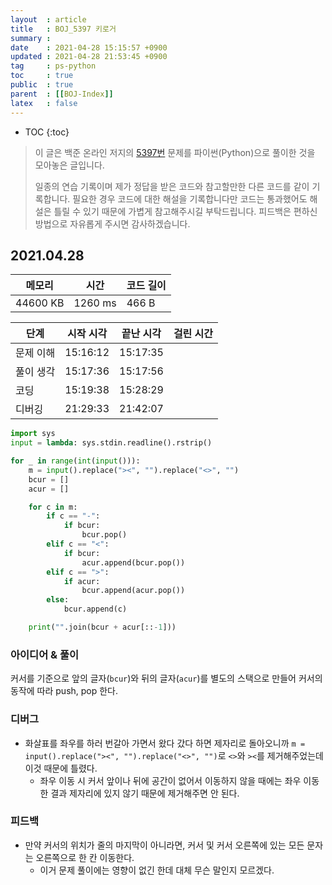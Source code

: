 ```yaml
---
layout  : article
title   : BOJ_5397 키로거
summary : 
date    : 2021-04-28 15:15:57 +0900
updated : 2021-04-28 21:53:45 +0900
tag     : ps-python
toc     : true
public  : true
parent  : [[BOJ-Index]]
latex   : false
---
```

* TOC
{:toc}

> 이 글은 백준 온라인 저지의 [5397번](https://www.acmicpc.net/problem/5397) 문제를 파이썬(Python)으로 풀이한 것을 모아놓은 글입니다.
>
> 일종의 연습 기록이며 제가 정답을 받은 코드와 참고할만한 다른 코드를 같이 기록합니다. 필요한 경우 코드에 대한 해설을 기록합니다만 코드는 통과했어도 해설은 틀릴 수 있기 때문에 가볍게 참고해주시길 부탁드립니다. 피드백은 편하신 방법으로 자유롭게 주시면 감사하겠습니다.

## 2021.04.28

| 메모리    | 시간    | 코드 길이 |
| --------- | -----   | --------- |
| 44600 KB  | 1260 ms | 466 B     |

| 단계      | 시작 시각 | 끝난 시각 | 걸린 시간 |
| --------- | --------- | --------- | --------- |
| 문제 이해 | 15:16:12  | 15:17:35  |           |
| 풀이 생각 | 15:17:36  | 15:17:56  |           |
| 코딩      | 15:19:38  | 15:28:29  |           |
| 디버깅    | 21:29:33  | 21:42:07  |           |

```python
import sys
input = lambda: sys.stdin.readline().rstrip()

for _ in range(int(input())):
    m = input().replace("><", "").replace("<>", "")
    bcur = []
    acur = []

    for c in m:
        if c == "-":
            if bcur:
                bcur.pop()
        elif c == "<":
            if bcur:
                acur.append(bcur.pop())
        elif c == ">":
            if acur:
                bcur.append(acur.pop())
        else:
            bcur.append(c)

    print("".join(bcur + acur[::-1]))

```

### 아이디어 & 풀이

커서를 기준으로 앞의 글자(`bcur`)와 뒤의 글자(`acur`)를 별도의 스택으로 만들어 커서의 동작에 따라 push, pop 한다.

### 디버그

* 화살표를 좌우를 하러 번갈아 가면서 왔다 갔다 하면 제자리로 돌아오니까 `m = input().replace("><", "").replace("<>", "")`로 `<>`와 `><`를 제거해주었는데 이것 때문에 틀렸다.
    * 좌우 이동 시 커서 앞이나 뒤에 공간이 없어서 이동하지 않을 때에는 좌우 이동한 결과 제자리에 있지 않기 때문에 제거해주면 안 된다.

### 피드백

* 만약 커서의 위치가 줄의 마지막이 아니라면, 커서 및 커서 오른쪽에 있는 모든 문자는 오른쪽으로 한 칸 이동한다.
    * 이거 문제 풀이에는 영향이 없긴 한데 대체 무슨 말인지 모르겠다.
